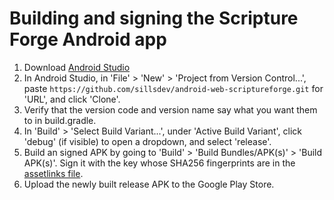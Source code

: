 # Building and signing the Scripture Forge Android app

1. Download [Android Studio](https://developer.android.com/studio)
2. In Android Studio, in 'File' > 'New' > 'Project from Version Control...', paste `https://github.com/sillsdev/android-web-scriptureforge.git` for 'URL', and click 'Clone'.
3. Verify that the version code and version name say what you want them to in build.gradle.
4. In 'Build' > 'Select Build Variant...', under 'Active Build Variant', click 'debug' (if visible) to open a dropdown, and select 'release'.
5. Build an signed APK by going to 'Build' > 'Build Bundles/APK(s)' > 'Build APK(s)'. Sign it with the key whose SHA256 fingerprints are in the [assetlinks file](scriptureforge.org/.well-known/assetlinks.json).
6. Upload the newly built release APK to the Google Play Store.

